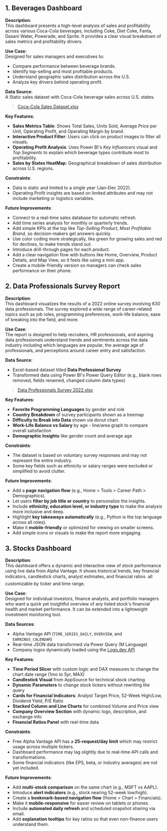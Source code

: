 ## 1. Beverages Dashboard

**Description**:  
This dashboard presents a high-level analysis of sales and profitability across various Coca-Cola beverages, including Coke, Diet Coke, Fanta, Dasani Water, Powerade, and Sprite. It provides a clear visual breakdown of sales metrics and profitability drivers.

**Use Case**:  
Designed for sales managers and executives to:
- Compare performance between beverage brands.
- Identify top-selling and most profitable products.
- Understand geographic sales distribution across the U.S.
- Analyze key drivers behind operating profit.

**Data Source**:  
A Static sales dataset with Coca-Cola beverage sales across U.S. states.

>[Coca-Cola Sales Dataset.xlsx](/Coca-cola-Sales-Dashboard/data/Coca-Cola-Sales.xlsx "Link to Coca-Cola Sales Dataset")

**Key Features**:
- **Sales Metrics Table**: Shows Total Sales, Units Sold, Average Price per Unit, Operating Profit, and Operating Margin by brand.
- **Interactive Product Filter**: Users can click on product images to filter all visuals.
- **Operating Profit Analysis**: Uses Power BI's *Key Influencers* visual and *Top Segments* to explain which beverage types contribute most to profitability.
- **Sales by States HeatMap**: Geographical breakdown of sales distribution across U.S. regions.

**Constraints**:
- Data is static and limited to a single year (Jan–Dec 2022).
- Operating Profit insights are based on limited attributes and may not include marketing or logistics variables.

**Future Improvements**:
- Connect to a real-time sales database for automatic refresh.
- Add time series analysis for monthly or quarterly trends.
- Add simple KPIs at the top like *Top-Selling Product*, *Most Profitable Brand*, so decision-makers get answers quickly.
- Use color coding more strategically, like green for growing sales and red for declines, to make trends stand out.
- Introduce drill-through pages for each product.
- Add a clear navigation flow with buttons like Home, Overview, Product Details, and Map View, so it feels like using a mini app.
- Create a mobile-friendly version so managers can check sales performance on their phone.

## 2. Data Professionals Survey Report

**Description**:  
This dashboard visualizes the results of a 2022 online survey involving 630 data professionals. The survey explored a wide range of career-related topics such as job roles, programming preferences, work-life balance, ease of breaking into the field, and more.

**Use Case**:  
The report is designed to help recruiters, HR professionals, and aspiring data professionals understand trends and sentiments across the data industry including which languages are popular, the average age of professionals, and perceptions around career entry and satisfaction.

**Data Source**:
- Excel-based dataset titled **Data Professional Survey**
- Transformed data using Power BI's Power Query Editor (e.g., blank rows removed, fields renamed, changed column data types)

> [Data Professionals Survey 2022.xlsx](/Data-Professionals-Survey-Dashboard/data/Data-Professionals-Survey-2022.xlsx "Link to Coca-Cola Sales Dataset")


**Key Features**:
- **Favorite Programming Languages** by gender and role
- **Country Breakdown** of survey participants shown as a treemap
- **Difficulty to Break into Data** shown via donut chart
- **Work-Life Balance vs Salary** by age - line/area graph to compare overall satisfaction
- **Demographic Insights** like gender count and average age

**Constraints**:
- The dataset is based on voluntary survey responses and may not represent the entire industry.
- Some key fields such as ethnicity or salary ranges were excluded or simplified to avoid clutter.

**Future Improvements**:
- Add a **page navigation flow** (e.g., Home > Tools > Career Path > Demographics).
- Let users **filter by job title or country** to personalize the insights.
- Include **ethnicity, education level, or industry type** to make the analysis more inclusive and deep.
- Highlight **key takeaways automatically** (e.g., Python is the top language across all roles).
- Make it **mobile-friendly** or optimized for viewing on smaller screens.
- Add simple icons or visuals to make the report more engaging.

## 3. Stocks Dashboard

**Description**:  
This dashboard offers a dynamic and interactive view of stock performance using live data from Alpha Vantage. It shows historical trends, key financial indicators, candlestick charts, analyst estimates, and financial ratios  all customizable by ticker and time range.

**Use Case**:  
Designed for individual investors, finance analysts, and portfolio managers who want a quick yet insightful overview of any listed stock's financial health and market performance. It can be extended into a lightweight investment monitoring tool.

**Data Sources**:
- Alpha Vantage API (`TIME_SERIES_DAILY`, `OVERVIEW`, and `EARNINGS_CALENDAR`)
- Real-time JSON data transformed via Power Query (M Language)
- Company logos dynamically loaded using the [Logo.dev API](https://www.logo.dev/)

**Key Features**:
-  **Time Period Slicer** with custom logic and DAX measures to change the chart date range (1mo to 5yr, MAX)
-  **Candlestick Visual** from AppSource for technical stock charting
-  **Dynamic Parameters** to change stock tickers without rewriting the query
-  **Cards for Financial Indicators**: Analyst Target Price, 52-Week High/Low, Dividend Yield, P/E Ratio
-  **Stacked Column and Line Charts** for combined Volume and Price view
-  **Company Overview Section** with dynamic logo, description, and exchange info
-  **Financial Ratios Panel** with real-time data

**Constraints**:
- Free Alpha Vantage API has a **25-request/day limit** which may restrict usage across multiple tickers.
- Dashboard performance may lag slightly due to real-time API calls and transformations.
- Some financial indicators (like EPS, beta, or industry averages) are not yet included.

**Future Improvements**:
- Add **multi-stock comparison** on the same chart (e.g., MSFT vs AAPL).
- Introduce **alert indicators** (e.g., stock nearing 52-week low/high).
- Create a **bookmark-based navigation flow** (Home > Chart > Financials).
- Make it **mobile-responsive** for easier review on tablets or phones.
- Include **automated daily refresh** and scheduled snapshot sharing via email.
- Add **explanation tooltips** for key ratios so that even non-finance users understand them.
